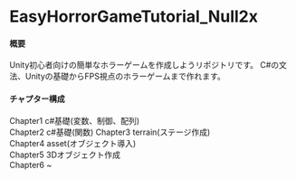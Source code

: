 # EasyHorrorGameTutorial_Null2x

#### 概要
Unity初心者向けの簡単なホラーゲームを作成しようリポジトリです。
C#の文法、Unityの基礎からFPS視点のホラーゲームまで作れます。

#### チャプター構成
Chapter1 c#基礎(変数、制御、配列)   
Chapter2 c#基礎(関数) 
Chapter3 terrain(ステージ作成)  
Chapter4 asset(オブジェクト導入)  
Chapter5 3Dオブジェクト作成  
Chapter6 ~
